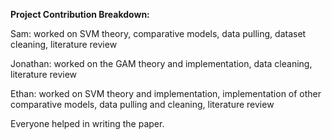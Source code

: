 **Project Contribution Breakdown:**

Sam: worked on SVM theory, comparative models, data pulling, dataset cleaning, literature review

Jonathan: worked on the GAM theory and implementation, data cleaning, literature review

Ethan: worked on SVM theory and implementation, implementation of other comparative models, data pulling and cleaning, literature review

Everyone helped in writing the paper.
